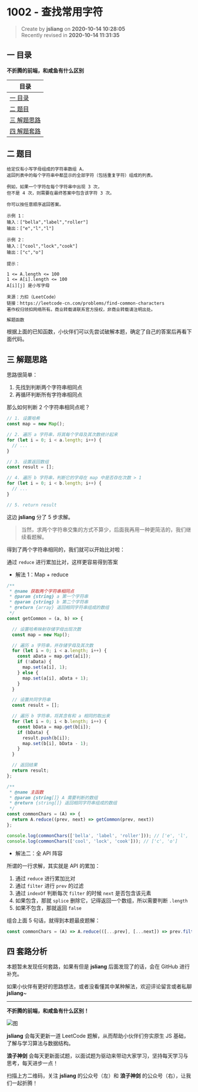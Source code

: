 1002 - 查找常用字符
===

> Create by **jsliang** on **2020-10-14 10:28:05**  
> Recently revised in **2020-10-14 11:31:35**

<!-- 目录开始 -->
## 一 目录

**不折腾的前端，和咸鱼有什么区别**

| 目录 |
| --- |
| [一 目录](#chapter-one) |
| [二 题目](#chapter-two) |
| [三 解题思路](#chapter-three) |
| [四 解题套路](#chapter-four) |
<!-- 目录结束 -->

## 二 题目



```
给定仅有小写字母组成的字符串数组 A，
返回列表中的每个字符串中都显示的全部字符（包括重复字符）组成的列表。

例如，如果一个字符在每个字符串中出现 3 次，
但不是 4 次，则需要在最终答案中包含该字符 3 次。

你可以按任意顺序返回答案。

示例 1：
输入：["bella","label","roller"]
输出：["e","l","l"]

示例 2：
输入：["cool","lock","cook"]
输出：["c","o"]

提示：

1 <= A.length <= 100
1 <= A[i].length <= 100
A[i][j] 是小写字母

来源：力扣（LeetCode）
链接：https://leetcode-cn.com/problems/find-common-characters
著作权归领扣网络所有。商业转载请联系官方授权，非商业转载请注明出处。
```

```js
解题函数
```

根据上面的已知函数，小伙伴们可以先尝试破解本题，确定了自己的答案后再看下面代码。

## 三 解题思路



思路很简单：

1. 先找到判断两个字符串相同点
2. 再循环判断所有字符串相同点

那么如何判断 2 个字符串相同点呢？

```js
// 1. 设置哈希
const map = new Map();

// 2. 遍历 a 字符串，将其每个字母及其次数统计起来
for (let i = 0; i < a.length; i++) {
  // ...
}

// 3. 设置返回数组
const result = [];

// 4. 遍历 b 字符串，判断它的字母在 map 中是否存在次数 > 1
for (let i = 0; i < b.length; i++) {
  // ...
}

// 5. return result
```

这边 **jsliang** 分了 5 步求解。

> 当然，求两个字符串交集的方式不算少，后面我再用一种更简洁的，我们继续看题解。

得到了两个字符串相同的，我们就可以开始比对啦：

通过 `reduce` 进行累加比对，这样更容易得到答案

* 解法 1：Map + reduce

```js
/**
 * @name 获取两个字符串相同点
 * @param {string} a 第一个字符串
 * @param {string} b 第二个字符串
 * @return {array} 返回相同字符串组成的数组
 */
const getCommon = (a, b) => {

  // 设置哈希映射存储字母出现次数
  const map = new Map();

  // 遍历 a 字符串，并存储字母及其次数
  for (let i = 0; i < a.length; i++) {
    const aData = map.get(a[i]);
    if (!aData) {
      map.set(a[i], 1);
    } else {
      map.set(a[i], aData + 1);
    }
  }

  // 设置共同字符串
  const result = [];

  // 遍历 b 字符串，将其含有和 a 相同的取出来
  for (let i = 0; i < b.length; i++) {
    const bData = map.get(b[i]);
    if (bData) {
      result.push(b[i]);
      map.set(b[i], bData - 1);
    }
  }

  // 返回结果
  return result;
};

/**
 * @name 主函数
 * @param {string[]} A 需要判断的数组
 * @return {string[]} 返回相同字符串组成的数组
 */
const commonChars = (A) => {
  return A.reduce((prev, next) => getCommon(prev, next))
};

console.log(commonChars(['bella', 'label', 'roller'])); // ['e', 'l', 'l']
console.log(commonChars(['cool', 'lock', 'cook'])); // ['c', 'o']
```

* 解法二：全 API 阵容

所谓的一行求解，其实就是 API 的累加：

1. 通过 `reduce` 进行累加比对
2. 通过 `filter` 进行 `prev` 的过滤
3. 通过 `indexOf` 判断每次 `filter` 的时候 `next` 是否包含该元素
4. 如果包含，那就 `splice` 删除它，记得返回一个数组，所以需要判断 `.length`
5. 如果不包含，那就返回 `false`

组合上面 5 句话，就得到本题最皮题解：

```js
const commonChars = (A) => A.reduce(([...prev], [...next]) => prev.filter((item) => next.indexOf(item) > -1 && next.splice(next.indexOf(item), 1).length));
```

## 四 套路分析



本题暂未发现任何套路，如果有但是 **jsliang** 后面发现了的话，会在 GitHub 进行补充。

如果小伙伴有更好的思路想法，或者没看懂其中某种解法，欢迎评论留言或者私聊 **jsliang**~

---

**不折腾的前端，和咸鱼有什么区别！**

![图](https://github.com/LiangJunrong/document-library/blob/master/public-repertory/img/z-index-small.png?raw=true)

**jsliang** 会每天更新一道 LeetCode 题解，从而帮助小伙伴们夯实原生 JS 基础，了解与学习算法与数据结构。

**浪子神剑** 会每天更新面试题，以面试题为驱动来带动大家学习，坚持每天学习与思考，每天进步一点！

扫描上方二维码，关注 **jsliang** 的公众号（左）和 **浪子神剑** 的公众号（右），让我们一起折腾！

